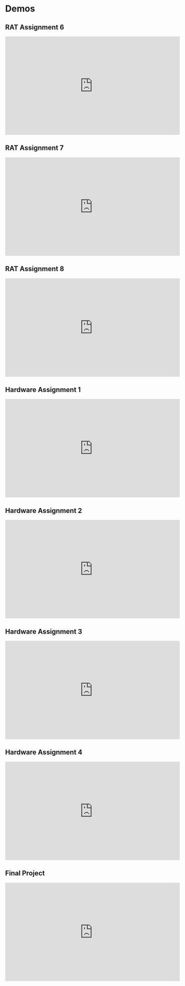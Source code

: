 # Demos

## RAT Assignment 6
<iframe width="560" height="315" src="https://www.youtube.com/embed/6Cbz-olUB3c?rel=0" frameborder="0" allow="autoplay; encrypted-media" allowfullscreen></iframe>

## RAT Assignment 7
<iframe width="560" height="315" src="https://www.youtube.com/embed/CLZi6hkLzfg?rel=0" frameborder="0" allow="autoplay; encrypted-media" allowfullscreen></iframe>

## RAT Assignment 8
<iframe width="560" height="315" src="https://www.youtube.com/embed/IZ5pdW3bju0?rel=0" frameborder="0" allow="autoplay; encrypted-media" allowfullscreen></iframe>

## Hardware Assignment 1
<iframe width="560" height="315" src="https://www.youtube.com/embed/V1hWBMGBrVU?rel=0" frameborder="0" allow="autoplay; encrypted-media" allowfullscreen></iframe>

## Hardware Assignment 2
<iframe width="560" height="315" src="https://www.youtube.com/embed/E7abXAp9NCQ?rel=0" frameborder="0" allow="autoplay; encrypted-media" allowfullscreen></iframe>

## Hardware Assignment 3
<iframe width="560" height="315" src="https://www.youtube.com/embed/-lZpaeYOX-8?rel=0" frameborder="0" allow="autoplay; encrypted-media" allowfullscreen></iframe>

## Hardware Assignment 4
<iframe width="560" height="315" src="https://www.youtube.com/embed/XJ0_yK-DGsw?rel=0" frameborder="0" allow="autoplay; encrypted-media" allowfullscreen></iframe>

## Final Project
<iframe width="560" height="315" src="https://www.youtube.com/embed/jUvhE0VzGUw?rel=0" frameborder="0" allow="autoplay; encrypted-media" allowfullscreen></iframe>
